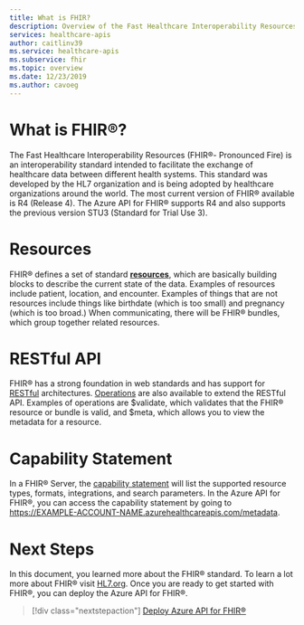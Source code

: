 ```yaml
---
title: What is FHIR? 
description: Overview of the Fast Healthcare Interoperability Resources standard.
services: healthcare-apis
author: caitlinv39
ms.service: healthcare-apis
ms.subservice: fhir
ms.topic: overview
ms.date: 12/23/2019
ms.author: cavoeg
---
```


# What is FHIR®?
The Fast Healthcare Interoperability Resources (FHIR®- Pronounced Fire) is an interoperability standard intended to facilitate the exchange of healthcare data between different health systems. This standard was developed by the HL7 organization and is being adopted by healthcare organizations around the world. The most current version of FHIR® available is R4 (Release 4). The Azure API for FHIR® supports R4 and also supports the previous version STU3 (Standard for Trial Use 3). 

# Resources
FHIR® defines a set of standard [**resources**](http://build.fhir.org/resource.html), which are basically building blocks to describe the current state of the data. Examples of resources include patient, location, and encounter. Examples of things that are not resources include things like birthdate (which is too small) and pregnancy (which is too broad.) When communicating, there will be FHIR® bundles, which group together related resources.

# RESTful API 
FHIR® has a strong foundation in web standards and has support for [RESTful](http://build.fhir.org/http.html) architectures. [Operations](http://www.hl7.org/implement/standards/fhir/operations.html) are also available to extend the RESTful API. Examples of operations are $validate, which validates that the FHIR® resource or bundle is valid, and $meta, which allows you to view the metadata for a resource. 

# Capability Statement
In a FHIR® Server, the [capability statement](https://www.hl7.org/fhir/capabilitystatement.html) will list the supported resource types, formats, integrations, and search parameters. In the Azure API for FHIR®, you can access the capability statement by going to https://EXAMPLE-ACCOUNT-NAME.azurehealthcareapis.com/metadata.

# Next Steps
In this document, you learned more about the FHIR® standard. To learn a lot more about FHIR® visit [HL7.org](http://build.fhir.org/index.html). Once you are ready to get started with FHIR®, you can deploy the Azure API for FHIR®.

>[!div class="nextstepaction"]
>[Deploy Azure API for FHIR®](fhir-paas-portal-quickstart.md)
